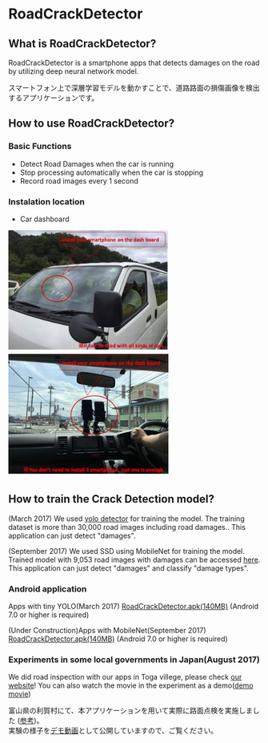 # RoadCrackDetector

## What is RoadCrackDetector?
RoadCrackDetector is a smartphone apps that detects damages on the road by utilizing deep neural network model.

スマートフォン上で深層学習モデルを動かすことで、道路路面の損傷画像を検出するアプリケーションです。

## How to use RoadCrackDetector?
### Basic Functions
- Detect Road Damages when the car is running
- Stop processing automatically when the car is stopping
- Record road images every 1 second

### Instalation location
- Car dashboard

<img alt="img1" src="./images/installation2.png" width="320px"/>
<img alt="img2" src="./images/installation1.png" width="320px"/>

## How to train the Crack Detection model?
(March 2017)
We used [yolo detector](https://pjreddie.com/darknet/yolo/ "yolo web") for training the model.
The training dataset is more than 30,000 road images including road damages..
This application can just detect "damages".

(September 2017)
We used SSD using MobileNet for training the model.
Trained model with 9,053 road images with damages can be accessed [here](https://s3-ap-northeast-1.amazonaws.com/mycityreport/trainedModels.tar.gz).
This application can just detect "damages" and classify "damage types".

### Android application
Apps with tiny YOLO(March 2017)
[RoadCrackDetector.apk(140MB)](https://s3-ap-northeast-1.amazonaws.com/sekilab-students/maeda/kashiyama/tensorflow_demo_20171212.apk)
(Android 7.0 or higher is required)

(Under Construction)Apps with MobileNet(September 2017)
[RoadCrackDetector.apk(140MB)](./apk/RoadCrackDetector.apk)
(Android 7.0 or higher is required)

### Experiments in some local governments in Japan(August 2017)
We did road inspection with our apps in Toga villege, please check [our website](http://sekilab.iis.u-tokyo.ac.jp/archives/category/news#post-1882)!
You can also watch the movie in the experiment as a demo([demo movie](https://youtu.be/P74Hl0vr1-Y))

富山県の利賀村にて、本アプリケーションを用いて実際に路面点検を実施しました ([参考](http://sekilab.iis.u-tokyo.ac.jp/archives/category/news#post-1882))。<br>
実験の様子を[デモ動画](https://youtu.be/P74Hl0vr1-Y)として公開していますので、ご覧ください。



